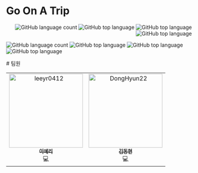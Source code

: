 # Go On A Trip

<div align="right">

![GitHub language count](https://img.shields.io/github/languages/count/SSAFY9-GOAT/Go_On_A_Trip-server)
![GitHub top language](https://img.shields.io/github/languages/top/SSAFY9-GOAT/Go_On_A_Trip-server)
![GitHub top language](https://img.shields.io/github/commit-activity/w/SSAFY9-GOAT/Go_On_A_Trip-server)
![GitHub top language](https://img.shields.io/github/last-commit/SSAFY9-GOAT/Go_On_A_Trip-server)

</div>
<div align="left">

![GitHub language count](https://img.shields.io/github/languages/count/SSAFY9-GOAT/Go_On_A_Trip-client)
![GitHub top language](https://img.shields.io/github/languages/top/SSAFY9-GOAT/Go_On_A_Trip-client)
![GitHub top language](https://img.shields.io/github/commit-activity/w/SSAFY9-GOAT/Go_On_A_Trip-client)
![GitHub top language](https://img.shields.io/github/last-commit/SSAFY9-GOAT/Go_On_A_Trip-client)

</div>
# 팀원

<table align="center">
    <tr align="center">
        <td style="min-width: 150px;"><a href="https://github.com/leeyr0412">
            <img src="https://avatars.githubusercontent.com/u/64480162?v=4?s=100" width="200px;" alt="leeyr0412"/><br />
            <sub><b>이예리</b></sub></a>  
            <br />💻
        </td>
        <td style="min-width: 150px;"><a href="https://github.com/DongHyun22">
            <img src="https://avatars.githubusercontent.com/u/79788971?v=4?s=100" width="200px;" alt="DongHyun22"/><br />
            <sub><b>김동현</b></sub></a>
            <br />💻
        </td>
    </tr>
</table>




